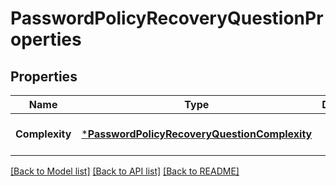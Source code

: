 # PasswordPolicyRecoveryQuestionProperties

## Properties
Name | Type | Description | Notes
------------ | ------------- | ------------- | -------------
**Complexity** | [***PasswordPolicyRecoveryQuestionComplexity**](PasswordPolicyRecoveryQuestionComplexity.md) |  | [optional] [default to null]

[[Back to Model list]](../README.md#documentation-for-models) [[Back to API list]](../README.md#documentation-for-api-endpoints) [[Back to README]](../README.md)

